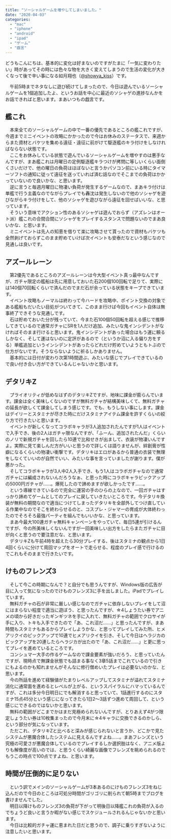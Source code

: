 ```yaml
---
title: "ソーシャルゲームを増やしてしまいました。"
date: "2020-04-03"
categories: 
  - "mac"
  - "iphone"
  - "android"
  - "ipad"
  - "ゲーム"
  - "戯言"
---
```


どうもこんにちは、基本的に変化は好まないのですがたまに「一気に変わりたい」時があってその時には色々な物を大きく変えてしまうので生活の変化が大きくなって後で辛い事になる如月翔也（[@showya\_kiss](http://twitter.com/showya_kiss)）です。  
  
　午前5時までネタなしに遊び続けてしまったので、今日は遊んでいるソーシャルゲームを1個追加したよ、というお話を中心に最近のソシャゲの進捗なんかをお話できればと思います。まあいつもの戯言です。  

## 艦これ

　本来全てのソーシャルゲームの中で一番の優先であるところの艦これですが、今週までミニイベントの攻略にかかったので今はお休みのステータスで、来週からまた資材とバケツを集める遠征・遠征に前がけて駆逐艦のキラ付けをしなければならない状態です。  
　ここをお休みしている状態で遊んでいるソーシャルゲームを増やすのは悪手なんですが、まあ艦これは月曜日の定例駆逐艦キラつけが拷問に等しいくらい面倒くさいだけで、他の曜日の負荷はほぼないと言うかパソコン前にいる時にタイマーソフトの通知に従って遠征を送っていれば済む話なのでそこまでの負荷はかかっていないので良いかな、と思います。  
　逆に言うと毎週月曜日に物凄い負荷が発生するゲームなので、まあキラ付けは単艦で行う主義なのでながらプレイでも轟沈は発生しないので他のソシャゲを遊びながらキラ付けをして、他のソシャゲを遊びながら遠征を回せばいいな、と思っています。  
　そういう意味でアクション性のあるソシャゲは遊んでおらず（アズレンはオート派）艦これの合間合間にソシャゲをプレイするスタンスで問題ないのでまあ良いかな、と思います。  
　ミニイベントは先人の知恵を借りて楽に攻略させて貰ったので資材もバケツも全然剥げておらずこのまま貯めていけば次イベントも安泰だなという感じなので見通しは良いです。  

## アズールレーン

　第2優先であるところのアズールレーンは今大型イベント真っ最中なんですが、ガチャ限定の艦船は先に用意しておいた石200個100回転で足りて、実際には140個70回転くらいで済んだのでまだ石が余っている状態をキープできています。  
　イベント攻略もノーマルは終わって今ハードを攻略中、ポイント交換の対象である艦船もだいたい目処がついてきて、このまま行けば今回もイベント自体は無事終了できそうな見通しです。  
　石は貯めておいた分が残っていて、今また石100個50回転を超える感じで推移してきているので通常ガチャにSRを1人だけ追加、みたいな鬼インシデントがなければそのまま行けると思います。鬼インシデントがあった場合はもう運に頼るしかなく、そして運はないのに定評があるので（というか沼に入る偏り方をする）単艦追加というインシデントがあったらどれだけ貯めていようともトぶので仕方がないです。そうならないように祈るしかありません。  
　基本的には日付が変わり次第1時間遊ぶ、みたいな感じでプレイできているので良い付き合い方ができているんじゃないかと思います。  

## デタリキZ

　プライオリティが低めなはずのデタリキZですが、地味に課金が膨らんでいます。課金は全く美味しくないのですが無料ガチャが結構美味しくて、無料ガチャの延長が欲しくて課金してしまう感じです。でも、もうしない事にします。課金はデイリーとスタミナが尽きた時にだけスタミナアイテム課金を許すくらいの絞り方で行きたいと思います。  
　イベントが新しくなってコラボキャラが3人追加されたんですが1人はイベントで入手でき、後の2人はガチャ限なんですが、「ふーん、追加されたんだ」くらいのノリで新規ガチャを回したら10連で比和せきが出まして、衣装が物凄いんですよ。実際に見て楽しんだ方がいいと思うので詳しくは語りませんが、絆創膏が性癖になるくらいの物凄い衝撃です。デタリキはエロがあるから普通の衣装で無理をしなくていいのが自然でいい、みたいな事を言っていましたが謝ります。僕が悪かった。  
　そしてコラボキャラが3人中2人入手でき、もう1人はコラボガチャなので通常ガチャには編成されないんだろうなぁ、と思った時にコラボキャラピックアップの5000円ガチャが……。爆死したので諦めますが欲しかったです……。  
　という導線できているので完全に運営の手のひらの上なので、一回ガチャはすっかり諦めてゲームとしてのプレイに戻していきたいところです。今デタリキ換装が無料の期間なので適当につけてしまったデタリキを全部外してつけ直している作業中なのでそこを終わらせるのと、コスプレ・ジャマーの育成が大体終わったのでそろそろ最強パーティを組んでもいいかな、と思っています。  
　まあ今最大100連ガチャ無料キャンペーンをやっていて、毎日5連が引けるんですが、今の所美味しくないんですが一回美味しい出方をしたらまたガチャに目が向くと思うので要注意だな、と思います。  
　デタリキZも午前4時を超えたら30分プレイする、後はスタミナの観点から1日4回くらいに分けて周回マップをオートで走らせる、程度のプレイ感で行けるのでこれもそのままで行きたいです。  

## けものフレンズ3

　そして今この時期になんで？と自分でも思うんですが、Windows版の広告が目に入って気になったのでけものフレンズ3に手を出しました。iPadでプレイしています。  
　無料ガチャの石が非常に厳しい感じなのでガチャに依存しないプレイをして沼にはまらない程度で適当に遊ぼう、と思ったんですが、☆4しょうたい券でアニメの頃から好きだったギンギツネを手に入れて、無料ガチャの範囲でクロサイが手に入り、トキも入手できたので「あ、これ沼だ……」と思ったんですが、まあ時間もスタミナもあるからプレイしようかな、と思ってプレイしてみた所、ヒメアリクイのピックアップで10連でヒメアリクイを引き、そして今日はヘラジカのピックアップを20連したらヘラジカが出たので「あ、これ沼だ……」と更に思ってプレイを進めているところです。  
　コンシュマー大手の作るゲームなので課金要素が強いだろう、と思っていたんですが、現時点で無課金状態でも詰まる事なく3章5話までこれているので引きにもよるのかも知れませんがそんなに修行僧めいたプレイは必要ないのかな、と思います。  
　今の所話を進めて経験値がたまりレベルアップしてスタミナが溢れてスタミナ消化に通常面を進めるとレベルが上がる、というスパイラルにハマっているんですが、これは多分今日明日にでも解消すると思っていて、1話進行するのにスタミナ15点45分という感じになってきたら1日2〜3話ずつ進めて周回して、という感じにできるのではないかと思います。  
　無料の範囲がどこまでかはまだ見極められないんですが、とりあえず4がつ限定しょうたい券は10枚集まったので今月末に☆4キャラに交換できるのかしら、という部分が気になっています。  
　ただこれ、デタリキZと比べると深みが感じられないと言うか、どこかで見たシステムが悪魔合体したシステムに見えるんですよね……。まあフレンズという究極の可愛さが悪魔合体しているのでプレイするしか選択肢はなく、アニメ版よりも解像度が高いのでは、と思うくらい綺麗な画像でフレンズを眺められるのでもうこの時点で100点ですよね、と思います。  

## 時間が圧倒的に足りない

　という訳でメインのソーシャルゲームが3本あるのにけものフレンズ3をねじ込んだので今日のところは可処分時間がゴリゴリに削られて朝5時までブログを書けませんでした。  
　明日以降けものフレンズ3の負荷が下がって明後日以降艦これの負荷が入るのでちょうど良いと言うか暇がない感じでスケジュールされるんじゃないかと思います。  
　今日は比較的ガチャ運に恵まれた日だと思うので、調子に乗りすぎないように注意したいと思います。
